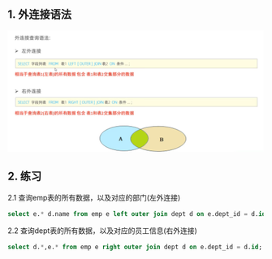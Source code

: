 ## 1. 外连接语法

![image-20230102174158830](33.多表查询-外连接查询.assets/image-20230102174158830.png)

## 2. 练习

2.1 查询emp表的所有数据，以及对应的部门(左外连接)

```sql
select e.* d.name from emp e left outer join dept d on e.dept_id = d.id;
```

2.2 查询dept表的所有数据，以及对应的员工信息(右外连接)

```sql
select d.*,e.* from emp e right outer join dept d on e.dept_id = d.id;
```

